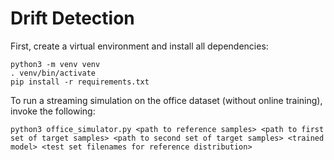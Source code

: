 
# Drift Detection

First, create a virtual environment and install all dependencies:
``` 
python3 -m venv venv
. venv/bin/activate
pip install -r requirements.txt
```
To run a streaming simulation on the office dataset (without online training), invoke the following:

`python3 office_simulator.py <path to reference samples> <path to first set of target samples> <path to second set of target samples> <trained model> <test set filenames for reference distribution>`